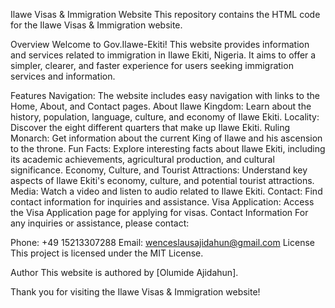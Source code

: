 Ilawe Visas & Immigration Website This repository contains the HTML code for the Ilawe Visas & Immigration website.

Overview Welcome to Gov.Ilawe-Ekiti! This website provides information and services related to immigration in Ilawe Ekiti, Nigeria. It aims to offer a simpler, clearer, and faster experience for users seeking immigration services and information.

Features Navigation: The website includes easy navigation with links to the Home, About, and Contact pages. About Ilawe Kingdom: Learn about the history, population, language, culture, and economy of Ilawe Ekiti. Locality: Discover the eight different quarters that make up Ilawe Ekiti. Ruling Monarch: Get information about the current King of Ilawe and his ascension to the throne. Fun Facts: Explore interesting facts about Ilawe Ekiti, including its academic achievements, agricultural production, and cultural significance. Economy, Culture, and Tourist Attractions: Understand key aspects of Ilawe Ekiti's economy, culture, and potential tourist attractions. Media: Watch a video and listen to audio related to Ilawe Ekiti. Contact: Find contact information for inquiries and assistance. Visa Application: Access the Visa Application page for applying for visas. Contact Information For any inquiries or assistance, please contact:

Phone: +49 15213307288 Email: wenceslausajidahun@gmail.com License This project is licensed under the MIT License.

Author This website is authored by [Olumide Ajidahun].

Thank you for visiting the Ilawe Visas & Immigration website!
